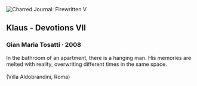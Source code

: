 <div class="artwork-of-the-day">
  <div class="container">
    <div class="img-wrapper">
      <img
        src="https://uploads4.wikiart.org/00318/images/gian-maria-tosatti/klaus-3-schiarita.jpg!Large.jpg"
        alt="Charred Journal: Firewritten V" />
    </div>
    <div class="artwork-detail">
      <div class="artwork-origin"> 
        <h2 class="artwork-name">Klaus - Devotions VII</h2>
        <h3 class="artist">
          Gian Maria Tosatti
                    ·  2008
        </h3>
      </div>
      <p class="description">
        <span class="artwork-description-text ng-binding" ng-bind-html="viewModel.ArtworkOfTheDay.Description | unsafe">In the bathroom of an apartment, there is a hanging man. His memories are melted with reality, overwriting different times in the same space.<br><br>(Villa Aldobrandini, Roma)</span>
                        <div class="text-shadow-container ng-hide" ng-show="showShadow"></div>
      </p>
    </div>
  </div>

</div>
